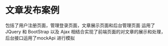 # 文章发布案例

包括了用户注册页面，管理登录页面，文章展示页面和后台管理页面
运用了 JQuery 和 BootStrap 以及 Ajax 相结合实现了前端页面的对文章的展示和处理，后台接口运用了mockApi 进行模拟
